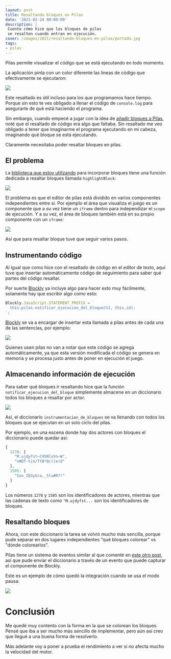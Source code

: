 ```yaml
---
layout: post
title: Resaltando bloques en Pilas
date: '2021-02-24 00:00:00'
description: |
 Cuento cómo hice que los bloques de pilas
 se resalten cuando entran en ejecución.
cover: /images/2021/resaltando-bloques-en-pilas/portada.jpg
tags:
- pilas
---
```


Pilas permite visualizar el código que se está ejecutando en todo momento.

La aplicación pinta con un color diferente las lineas de código que
efectivamente se ejecutaron:

![](/images/2021/resaltando-bloques-en-pilas/resaltado-de-codigo.png)

Este resaltado es útil incluso para los que programamos hace tiempo. Porque
sin esto te ves obligado a llenar el código de `console.log` para asegurarte
de qué está haciendo el programa.

Sin embargo, cuando empecé a jugar con la idea de [añadir bloques a Pilas](/posts/2021-02-19-bloques-y-codigo), noté
que el resaltado de código era algo que faltaba. Sin resaltado me veo obligado a tener
que imaginarme el programa ejecutando en mi cabeza, imaginando qué bloque se está ejecutando.

Claramente necesitaba poder resaltar bloques en pilas.

## El problema

La [biblioteca que estoy utilizando](https://developers.google.com/blockly/) para incorporar bloques tiene
una función dedicada
a resaltar bloques llamada `highlightBlock`:

![](/images/2021/resaltando-bloques-en-pilas/bloque-resaltado.png)

El problema es que el editor de pilas está dividido en varios componentes independientes entre
sí. Por ejemplo el área que visualiza el juego es un componente que a su vez tiene
un `iframe` dentro para independizar el `scope` de ejecución. Y a su vez, el área de bloques
también está en su propio componente con un `iframe`:

![](/images/2021/resaltando-bloques-en-pilas/iframes.png)

Así que para resaltar bloque tuve que seguir varios pasos.

## Instrumentando código

Al igual que como hice con el resaltado de código en el editor de texto, aquí tuve que
insertar automáticamente código de seguimiento para saber qué partes del
código resaltar.

Por suerte [Blockly](https://developers.google.com/blockly/) ya incluye algo para hacer
esto muy fácilmente, solamente hay que escribir algo como esto:

```javascript
Blockly.JavaScript.STATEMENT_PREFIX = `
  this.pilas.notificar_ejecucion_del_bloque(%1, this.id);
`;
```

[Blockly](https://developers.google.com/blockly/) se va a encargar de insertar 
esta llamada a pilas antes de cada una de las sentencias, por ejemplo:

![](/images/2021/resaltando-bloques-en-pilas/comparativa.png)

Quienes usen pilas no van a notar que este código se agrega automáticamente, ya que
esta versión modificada el código se genera en memoria y se procesa justo antes de
poner en ejecución el juego.

## Almacenando información de ejecución

Para saber qué bloques ir resaltando hice que la función `notificar_ejecucion_del_bloque`
simplemente almacene en un diccionario todos los bloques
a resaltar por actor.

![](/images/2021/resaltando-bloques-en-pilas/notificar.png)

Así, el diccionario `instrumentacion_de_bloques` se va llenando con
todos los bloques que se ejecutan en un solo ciclo del pilas.

Por ejemplo, en una escena donde hay dos actores con bloques
el diccionario puede quedar así:

```javascript
{
  1278: [
    "M.ujdyfst~C9SNlx%%~W",
    "n#Df-%|n/TtB*Qc([e(d"
  ],
  1585: [
    "Sux_IEGyGca,_Slu#R?!"
  ]
}
```

Los números `1278` y `1585` son los identificadores de actores, mientras
que las cadenas de texto como `"M.ujdyfst...` son los identificadores
de bloques.

## Resaltando bloques

Ahora, con este diccionario la tarea se volvió mucho más sencilla, porque
pude separar en dos lugares independientes "qué bloques colorear" vs "dónde colorearlos".

Pilas tiene un sistema de eventos similar al que comenté en 
[este otro post](/posts/2021-02-09-sistema-de-eventos-tipados), así que pude enviar
el diccionario a través de un evento que puede capturar el componente de Blockly.

Este es un ejemplo de cómo quedó la integración cuando se usa el modo
pausa:

![](/images/2021/resaltando-bloques-en-pilas/animacion.gif)

# Conclusión

Me quedé muy contento con la forma en la que se colorean los bloques. Pensé que iba
a ser mucho más sencillo de implementar, pero aún así creo que llegué a
una buena forma de resolverlo.

Más adelante voy a poner a prueba el rendimiento a ver si no afecta mucho
la velocidad del motor.

